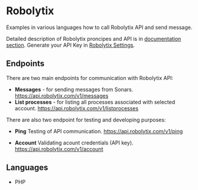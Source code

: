 # Robolytix

Examples in various languages how to call Robolytix API and send message. 

Detailed description of Robolytix proncipes and API is in [documentation section](https://www.robolytix.com/documentation/overview/). Generate your API Key in [Robolytix Settings](https://app.robolytix.com/en/admin/). 

## Endpoints

There are two main endpoints for communication with Robolytix API:

* **Messages** - for sending messages from Sonars.
https://api.robolytix.com/v1/messages
* **List processes** - for listing all processes associated with selected account.
https://api.robolytix.com/v1/listprocesses

There are also two endpoint for testing and developing purposes:

* **Ping**
Testing of API communication.
https://api.robolytix.com/v1/ping

* **Account**
Validating acount credentials (API key).
https://api.robolytix.com/v1/account

## Languages

* PHP
